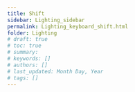 ```yaml
---
title: Shift
sidebar: Lighting_sidebar
permalink: Lighting_keyboard_shift.html
folder: Lighting
# draft: true
# toc: true
# summary: 
# keywords: []
# authors: []
# last_updated: Month Day, Year
# tags: []
---
```

